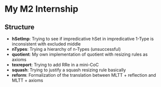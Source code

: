 # My M2 Internship

## Structure

* **hSetImp**: Trying to see if impredicative hSet in impredicative 1-Type is inconsistent with excluded middle
* **nTypes**: Trying a hierarchy of n-Types (unsuccessful)
* **quotient**: My own implementation of quotient with resizing rules as axioms
* **texreport**: Trying to add RRe in a mini-CoC
* **squash**: Trying to justify a squash resizing rule basically
* **reform**: Formalization of the translation between MLTT + reflection and MLTT + axioms
